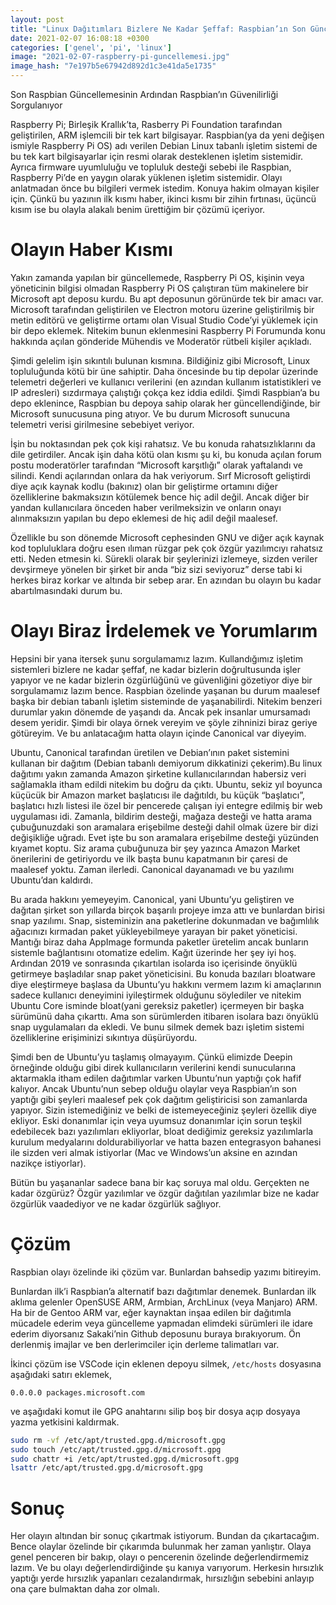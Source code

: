 ```yaml
---
layout: post
title: "Linux Dağıtımları Bizlere Ne Kadar Şeffaf: Raspbian’ın Son Güncellemesinde, Sisteminize Gizlice Microsoft Deposu Yüklenmiş Olabilir"
date: 2021-02-07 16:08:18 +0300
categories: ['genel', 'pi', 'linux']
image: "2021-02-07-raspberry-pi-guncellemesi.jpg"
image_hash: "7e197b5e67942d892d1c3e41da5e1735"
---
```




Son Raspbian Güncellemesinin Ardından Raspbian’ın Güvenilirliği Sorgulanıyor

Raspberry Pi; Birleşik Krallık’ta, Rasberry Pi Foundation tarafından geliştirilen, ARM işlemcili bir tek kart bilgisayar. Raspbian(ya da yeni değişen ismiyle Raspberry Pi OS) adı verilen Debian Linux tabanlı işletim sistemi de bu tek kart bilgisayarlar için resmi olarak desteklenen işletim sistemidir. Ayrıca firmware uyumluluğu ve topluluk desteği sebebi ile Raspbian, Raspberry Pi’de en yaygın olarak yüklenen işletim sistemidir. Olayı anlatmadan önce bu bilgileri vermek istedim. Konuya hakim olmayan kişiler için. Çünkü bu yazının ilk kısmı haber, ikinci kısmı bir zihin fırtınası, üçüncü kısım ise bu olayla alakalı benim ürettiğim bir çözümü içeriyor.

# Olayın Haber Kısmı


Yakın zamanda yapılan bir güncellemede, Raspberry Pi OS, kişinin veya yöneticinin bilgisi olmadan Raspberry Pi OS çalıştıran tüm makinelere bir Microsoft apt deposu kurdu. Bu apt deposunun görünürde tek bir amacı var. Microsoft tarafından geliştirilen ve Electron motoru üzerine geliştirilmiş bir metin editörü ve geliştirme ortamı olan Visual Studio Code’yi yüklemek için bir depo eklemek. Nitekim bunun eklenmesini Raspberry Pi Forumunda konu hakkında açılan gönderide Mühendis ve Moderatör rütbeli kişiler açıkladı.

Şimdi gelelim işin sıkıntılı bulunan kısmına. Bildiğiniz gibi Microsoft, Linux topluluğunda kötü bir üne sahiptir. Daha öncesinde bu tip depolar üzerinde telemetri değerleri ve kullanıcı verilerini (en azından kullanım istatistikleri ve IP adresleri) sızdırmaya çalıştığı çokça kez iddia edildi. Şimdi Raspbian’a bu depo eklenince, Raspbian bu depoya sahip olarak her güncellendiğinde, bir Microsoft sunucusuna ping atıyor. Ve bu durum Microsoft sunucuna telemetri verisi girilmesine sebebiyet veriyor.

İşin bu noktasından pek çok kişi rahatsız. Ve bu konuda rahatsızlıklarını da dile getirdiler. Ancak işin daha kötü olan kısmı şu ki, bu konuda açılan forum postu moderatörler tarafından “Microsoft karşıtlığı” olarak yaftalandı ve silindi. Kendi açılarından onlara da hak veriyorum. Sırf Microsoft geliştirdi diye açık kaynak kodlu (bakınız) olan bir geliştirme ortamını diğer özelliklerine bakmaksızın kötülemek bence hiç adil değil. Ancak diğer bir yandan kullanıcılara önceden haber verilmeksizin ve onların onayı alınmaksızın yapılan bu depo eklemesi de hiç adil değil maalesef.

Özellikle bu son dönemde Microsoft cephesinden GNU ve diğer açık kaynak kod topluluklara doğru esen ılıman rüzgar pek çok özgür yazılımcıyı rahatsız etti. Neden etmesin ki. Sürekli olarak bir şeylerinizi izlemeye, sizden veriler devşirmeye yönelen bir şirket bir anda “biz sizi seviyoruz” derse tabi ki herkes biraz korkar ve altında bir sebep arar. En azından bu olayın bu kadar abartılmasındaki durum bu.

# Olayı Biraz İrdelemek ve Yorumlarım


Hepsini bir yana itersek şunu sorgulamamız lazım. Kullandığımız işletim sistemleri bizlere ne kadar şeffaf, ne kadar bizlerin doğrultusunda işler yapıyor ve ne kadar bizlerin özgürlüğünü ve güvenliğini gözetiyor diye bir sorgulamamız lazım bence. Raspbian özelinde yaşanan bu durum maalesef başka bir debian tabanlı işletim sisteminde de yaşanabilirdi. Nitekim benzeri durumlar yakın dönemde de yaşandı da. Ancak pek insanlar umursamadı desem yeridir. Şimdi bir olaya örnek vereyim ve şöyle zihninizi biraz geriye götüreyim. Ve bu anlatacağım hatta olayın içinde Canonical var diyeyim.

Ubuntu, Canonical tarafından üretilen ve Debian’ının paket sistemini kullanan bir dağıtım (Debian tabanlı demiyorum dikkatinizi çekerim).Bu linux dağıtımı yakın zamanda Amazon şirketine kullanıcılarından habersiz veri sağlamakla itham edildi nitekim bu doğru da çıktı. Ubuntu, sekiz yıl boyunca küçücük bir Amazon market başlatıcısı ile dağıtıldı, bu küçük “başlatıcı”, başlatıcı hızlı listesi ile özel bir pencerede çalışan iyi entegre edilmiş bir web uygulaması idi. Zamanla, bildirim desteği, mağaza desteği ve hatta arama çubuğunuzdaki son aramalara erişebilme desteği dahil olmak üzere bir dizi değişikliğe uğradı. Evet işte bu son aramalara erişebilme desteği yüzünden kıyamet koptu. Siz arama çubuğunuza bir şey yazınca Amazon Market önerilerini de getiriyordu ve ilk başta bunu kapatmanın bir çaresi de maalesef yoktu. Zaman ilerledi. Canonical dayanamadı ve bu yazılımı Ubuntu’dan kaldırdı.

Bu arada hakkını yemeyeyim. Canonical, yani Ubuntu’yu geliştiren ve dağıtan şirket son yıllarda birçok başarılı projeye imza attı ve bunlardan birisi snap yazılımı. Snap, sisteminizin ana paketlerine dokunmadan ve bağımlılık ağacınızı kırmadan paket yükleyebilmeye yarayan bir paket yöneticisi. Mantığı biraz daha AppImage formunda paketler üretelim ancak bunların sistemle bağlantısını otomatize edelim. Kağıt üzerinde her şey iyi hoş. Ardından 2019 ve sonrasında çıkartılan isolarda iso içerisinde önyüklü getirmeye başladılar snap paket yöneticisini. Bu konuda bazıları bloatware diye eleştirmeye başlasa da Ubuntu’yu hakkını vermem lazım ki amaçlarının sadece kullanıcı deneyimini iyileştirmek olduğunu söylediler ve nitekim Ubuntu Core isminde bloat(yani gereksiz paketler) içermeyen bir başka sürümünü daha çıkarttı. Ama son sürümlerden itibaren isolara bazı önyüklü snap uygulamaları da ekledi. Ve bunu silmek demek bazı işletim sistemi özelliklerine erişiminizi sıkıntıya düşürüyordu.

Şimdi ben de Ubuntu’yu taşlamış olmayayım. Çünkü elimizde Deepin örneğinde olduğu gibi direk kullanıcıların verilerini kendi sunucularına aktarmakla itham edilen dağıtımlar varken Ubuntu’nun yaptığı çok hafif kalıyor. Ancak Ubuntu’nun sebep olduğu olaylar veya Raspbian’ın son yaptığı gibi şeyleri maalesef pek çok dağıtım geliştiricisi son zamanlarda yapıyor. Sizin istemediğiniz ve belki de istemeyeceğiniz şeyleri özellik diye ekliyor. Eski donanımlar için veya uyumsuz donanımlar için sorun teşkil edebilecek bazı yazılımları ekliyorlar, bloat dediğimiz gereksiz yazılımlarla kurulum medyalarını doldurabiliyorlar ve hatta bazen entegrasyon bahanesi ile sizden veri almak istiyorlar (Mac ve Windows’un aksine en azından nazikçe istiyorlar).

Bütün bu yaşananlar sadece bana bir kaç soruya mal oldu. Gerçekten ne kadar özgürüz? Özgür yazılımlar ve özgür dağıtılan yazılımlar bize ne kadar özgürlük vaadediyor ve ne kadar özgürlük sağlıyor.

# Çözüm

Raspbian olayı özelinde iki çözüm var. Bunlardan bahsedip yazımı bitireyim.

Bunlardan ilk’i Raspbian’a alternatif bazı dağıtımlar denemek. Bunlardan ilk aklıma gelenler OpenSUSE ARM, Armbian, ArchLinux (veya Manjaro) ARM. Ha bir de Gentoo ARM var, eğer kaynaktan inşaa edilen bir dağıtımla mücadele ederim veya güncelleme yapmadan elimdeki sürümleri ile idare ederim diyorsanız Sakaki’nin Github deposunu buraya bırakıyorum. Ön derlenmiş imajlar ve ben derlerimciler için derleme talimatları var.

İkinci çözüm ise VSCode için eklenen depoyu silmek, `/etc/hosts` dosyasına aşağıdaki satırı eklemek,

```
0.0.0.0 packages.microsoft.com
```

ve aşağıdaki komut ile GPG anahtarını silip boş bir dosya açıp dosyaya yazma yetkisini kaldırmak.

```bash
sudo rm -vf /etc/apt/trusted.gpg.d/microsoft.gpg
sudo touch /etc/apt/trusted.gpg.d/microsoft.gpg
sudo chattr +i /etc/apt/trusted.gpg.d/microsoft.gpg
lsattr /etc/apt/trusted.gpg.d/microsoft.gpg
```

# Sonuç

Her olayın altından bir sonuç çıkartmak istiyorum. Bundan da çıkartacağım. Bence olaylar özelinde bir çıkarımda bulunmak her zaman yanlıştır. Olaya genel penceren bir bakıp, olayı o pencerenin özelinde değerlendirmemiz lazım. Ve bu olayı değerlendirdiğinde şu kanıya varıyorum. Herkesin hırsızlık yaptığı yerde hırsızlık yapanları cezalandırmak, hırsızlığın sebebini anlayıp ona çare bulmaktan daha zor olmalı.